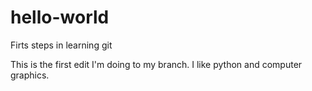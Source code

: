 # hello-world
Firts steps in learning git

This is the first edit I'm doing to my branch.
I like python and computer graphics.
